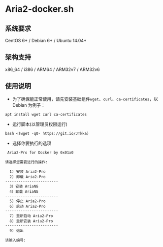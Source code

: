 # Aria2-docker.sh


## 系统要求

CentOS 6+ / Debian 6+ / Ubuntu 14.04+


## 架构支持

x86_64 / i386 / ARM64 / ARM32v7 / ARM32v6


## 使用说明

* 为了确保能正常使用，请先安装基础组件`wget`、`curl`、`ca-certificates`，以 Debian 为例子：
```
apt install wget curl ca-certificates
```

* 运行脚本(以管理员权限运行)
```
bash <(wget -qO- https://git.io/JTkka)
```

* 选择你要执行的选项
```
 Aria2-Pro for Docker by 0x01x0 

请选择您需要进行的操作:

  1) 安装 Aria2-Pro
  2) 卸载 Aria2-Pro
------------------------
  3）安装 AriaNG
  4）卸载 AriaNG
------------------------
  5) 停止 Aria2-Pro
  6) 启动 Aria2-Pro
------------------------
  7) 重新启动 Aria2-Pro
  8) 重新安装 Aria2-Pro
------------------------
  9) 退出

请输入编号: 
```
